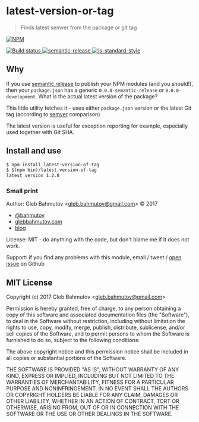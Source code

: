# latest-version-or-tag

> Finds latest semver from the package or git tag

[![NPM][npm-icon] ][npm-url]

[![Build status][ci-image] ][ci-url]
[![semantic-release][semantic-image] ][semantic-url]
[![js-standard-style][standard-image]][standard-url]

## Why

If you use [semantic release](https://github.com/semantic-release/semantic-release)
to publish your NPM modules (and you should!), then your `package.json`
has a generic `0.0.0-semantic-release` or `0.0.0-development`. What is the
actual latest version of the package?

This little utility fetches it - uses either `package.json` version or
the latest Git tag (according to [semver](http://semver.org/) comparison)

The latest version is useful for exception reporting for example, especially
used together with Git SHA.

## Install and use

```sh
$ npm install latest-version-of-tag
$ $(npm bin)/latest-version-of-tag
latest version 1.2.0
```

### Small print

Author: Gleb Bahmutov &lt;gleb.bahmutov@gmail.com&gt; &copy; 2017


* [@bahmutov](https://twitter.com/bahmutov)
* [glebbahmutov.com](http://glebbahmutov.com)
* [blog](http://glebbahmutov.com/blog)


License: MIT - do anything with the code, but don't blame me if it does not work.

Support: if you find any problems with this module, email / tweet /
[open issue](https://github.com/bahmutov/latest-version-or-tag/issues) on Github

## MIT License

Copyright (c) 2017 Gleb Bahmutov &lt;gleb.bahmutov@gmail.com&gt;

Permission is hereby granted, free of charge, to any person
obtaining a copy of this software and associated documentation
files (the "Software"), to deal in the Software without
restriction, including without limitation the rights to use,
copy, modify, merge, publish, distribute, sublicense, and/or sell
copies of the Software, and to permit persons to whom the
Software is furnished to do so, subject to the following
conditions:

The above copyright notice and this permission notice shall be
included in all copies or substantial portions of the Software.

THE SOFTWARE IS PROVIDED "AS IS", WITHOUT WARRANTY OF ANY KIND,
EXPRESS OR IMPLIED, INCLUDING BUT NOT LIMITED TO THE WARRANTIES
OF MERCHANTABILITY, FITNESS FOR A PARTICULAR PURPOSE AND
NONINFRINGEMENT. IN NO EVENT SHALL THE AUTHORS OR COPYRIGHT
HOLDERS BE LIABLE FOR ANY CLAIM, DAMAGES OR OTHER LIABILITY,
WHETHER IN AN ACTION OF CONTRACT, TORT OR OTHERWISE, ARISING
FROM, OUT OF OR IN CONNECTION WITH THE SOFTWARE OR THE USE OR
OTHER DEALINGS IN THE SOFTWARE.

[npm-icon]: https://nodei.co/npm/latest-version-or-tag.svg?downloads=true
[npm-url]: https://npmjs.org/package/latest-version-or-tag
[ci-image]: https://travis-ci.org/bahmutov/latest-version-or-tag.svg?branch=master
[ci-url]: https://travis-ci.org/bahmutov/latest-version-or-tag
[semantic-image]: https://img.shields.io/badge/%20%20%F0%9F%93%A6%F0%9F%9A%80-semantic--release-e10079.svg
[semantic-url]: https://github.com/semantic-release/semantic-release
[standard-image]: https://img.shields.io/badge/code%20style-standard-brightgreen.svg
[standard-url]: http://standardjs.com/
